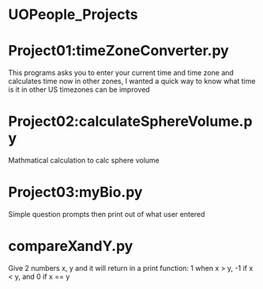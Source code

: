 # UOPeople_Projects

# Project01:timeZoneConverter.py
This programs asks you to enter your current time and time zone and calculates time now in other zones, I wanted a quick way to know what time is it in other US timezones can be improved 

# Project02:calculateSphereVolume.py
Mathmatical calculation to calc sphere volume

# Project03:myBio.py
Simple question prompts then print out of what user entered

# compareXandY.py
Give 2 numbers x, y and it will return in a print function: 1 when x > y, -1 if x < y, and 0 if x == y 

